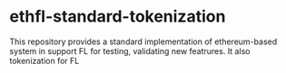 # ethfl-standard-tokenization
This repository provides a standard implementation of ethereum-based system in support FL for testing, validating new featrures. It also tokenization for FL
